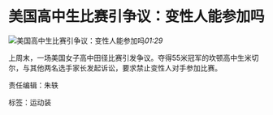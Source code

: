 # 美国高中生比赛引争议：变性人能参加吗

![美国高中生比赛引争议：变性人能参加吗](https://image.thepaper.cn/image/51/640/593.jpg)_01:29_

上周末，一场美国女子高中田径比赛引发争议。夺得55米冠军的坎顿高中生米切尔，与其他两名选手家长发起诉讼，要求禁止变性人对手参加比赛。

责任编辑：朱轶

标签：运动装
<!-- tcd_original_link https://m.thepaper.cn/newsDetail_forward_6041332 -->
